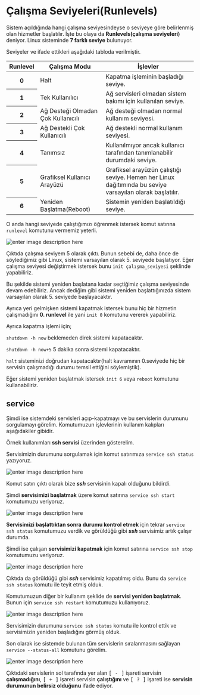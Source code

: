 
Çalışma Seviyeleri(Runlevels)
=
Sistem açıldığında hangi çalışma seviyesindeyse o seviyeye göre belirlenmiş olan hizmetler başlatılır. İşte bu olaya da **Runlevels(çalışma seviyeleri)** deniyor. Linux sisteminde **7 farklı seviye** bulunuyor.

Seviyeler ve ifade ettikleri aşağıdaki tabloda verilmiştir.

<table class="table table-bordered table-striped">  <thead> <tr> <th>Runlevel</th> <th>Çalışma Modu</th> <th>İşlevler</th> </tr></thead> <tbody> <tr> <th scope="row">0</th> <td>Halt</td><td>Kapatma işleminin başladığı seviye.</td></tr><tr> <th scope="row">1</th> <td>Tek Kullanılıcı</td><td>Ağ servisleri olmadan sistem bakımı için kullanılan seviye.</td></tr><tr> <th scope="row">2</th> <td>Ağ Desteği Olmadan Çok Kullanıcılı</td><td>Ağ desteği olmadan normal kullanım seviyesi.</td></tr><tr> <th scope="row">3</th> <td>Ağ Destekli Çok Kullanıcılı</td><td>Ağ destekli normal kullanım seviyesi.</td></tr><tr> <th scope="row">4</th> <td>Tanımsız</td><td>Kullanılmıyor ancak kullanıcı tarafından tanımlanabilir durumdaki seviye.</td></tr><tr> <th scope="row">5</th> <td>Grafiksel Kullanıcı Arayüzü</td><td>Grafiksel arayüzün çalıştığı seviye. Hemen her Linux dağıtımında bu seviye varsayılan olarak başlatılır.</td></tr><tr> <th scope="row">6</th> <td>Yeniden Başlatma(Reboot)</td><td>Sistemin yeniden başlatıldığı seviye.</td></tr></tbody> </table>  

O anda hangi seviyede çalıştığımızı öğrenmek istersek komut satırına `runlevel` komutunu vermemiz yeterli.

![enter image description here](https://raw.githubusercontent.com/taylanbildik/Linux_Dersleri/master/img/12-%20%C3%87al%C4%B1%C5%9Fma%20Seviyeleri(Runlevels)/1.png)

Çıktıda çalışma seviyem 5 olarak çıktı. Bunun sebebi de, daha önce de söylediğimiz gibi Linux, sistemi varsayılan olarak 5. seviyede başlatıyor. Eğer çalışma seviyesi değiştirmek istersek bunu `init çalışma_seviyesi` şeklinde yapabiliriz.

Bu şekilde sistemi yeniden başlatana kadar seçtiğimiz çalışma seviyesinde devam edebiliriz. Ancak dediğim gibi sistemi yeniden başlattığınızda sistem varsayılan olarak 5. seviyede başlayacaktır.

Ayrıca yeri gelmişken sistemi kapatmak istersek bunu hiç bir hizmetin çalışmadığını **0. runlevel** ile yani `init 0` komutunu vererek yapabiliriz.

Ayrıca kapatma işlemi için;

`shutdown -h now` beklemeden direk sistemi kapatacaktır.

`shutdown -h now+5` 5 dakika sonra sistemi kapatacaktır.

`halt` sisteminizi doğrudan kapatacaktır(halt kavramının 0.seviyede hiç bir servisin çalışmadığı durumu temsil ettiğini söylemiştik).

Eğer sistemi yeniden başlatmak istersek `init 6` veya `reboot` komutunu kullanabiliriz.

service
-
Şimdi ise sistemdeki servisleri açıp-kapatmayı ve bu servislerin durumunu sorgulamayı görelim. Komutumuzun işlevlerinin kullanım kalıpları aşağıdakiler gibidir.

Örnek kullanımları **ssh servisi** üzerinden gösterelim.

Servisimizin durumunu sorgulamak için komut satırımıza `service ssh status` yazıyoruz.

![enter image description here](https://raw.githubusercontent.com/taylanbildik/Linux_Dersleri/master/img/12-%20%C3%87al%C4%B1%C5%9Fma%20Seviyeleri(Runlevels)/2.png)


Komut satırı çıktı olarak bize ***ssh*** servisinin kapalı olduğunu bildirdi.

Şimdi **servisimizi başlatmak** üzere komut satırına `service ssh start` komutumuzu veriyoruz.

![enter image description here](https://raw.githubusercontent.com/taylanbildik/Linux_Dersleri/master/img/12-%20%C3%87al%C4%B1%C5%9Fma%20Seviyeleri(Runlevels)/3.png)


**Servisimizi başlattıktan sonra durumu kontrol etmek** için tekrar `service ssh status` komutumuzu verdik ve görüldüğü gibi ***ssh*** servisimiz artık çalışır durumda.

Şimdi ise çalışan **servisimizi kapatmak** için komut satırına `service ssh stop` komutumuzu veriyoruz.

![enter image description here](https://raw.githubusercontent.com/taylanbildik/Linux_Dersleri/master/img/12-%20%C3%87al%C4%B1%C5%9Fma%20Seviyeleri(Runlevels)/4.png)


Çıktıda da görüldüğü gibi ***ssh*** servisimiz kapatılmış oldu. Bunu da `service ssh status` komutu ile teyit etmiş olduk.

Komutumuzun diğer bir kullanım şeklide de **servisi yeniden başlatmak**. Bunun için `service ssh restart` komutumuzu kullanıyoruz.

![enter image description here](https://raw.githubusercontent.com/taylanbildik/Linux_Dersleri/master/img/12-%20%C3%87al%C4%B1%C5%9Fma%20Seviyeleri(Runlevels)/5.png)


Servisimizin durumunu `service ssh status` komutu ile kontrol ettik ve servisimizin yeniden başladığını görmüş olduk.

Son olarak ise sistemde bulunan tüm servislerin sıralanmasını sağlayan `service --status-all` komutunu görelim.

![enter image description here](https://raw.githubusercontent.com/taylanbildik/Linux_Dersleri/master/img/12-%20%C3%87al%C4%B1%C5%9Fma%20Seviyeleri(Runlevels)/6.gif)


Çıktıdaki servislerin sol tarafında yer alan <kbd>[ - ]</kbd> işareti servisin **çalışmadığını**, <kbd>[ + ]</kbd> işareti servisin **çalıştığını** ve <kbd>[ ? ]</kbd> işareti ise **servisin durumunun belirsiz olduğunu** ifade ediyor.
